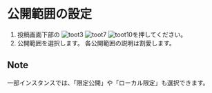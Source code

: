 # 公開範囲の設定

1. 投稿画面下部の ![toot3](https://dl.thedesk.top/media/toot3.PNG) ![toot7](https://dl.thedesk.top/media/toot7.PNG) ![toot10](https://dl.thedesk.top/media/toot10.PNG)を押してください。
2. 公開範囲を選択します。 各公開範囲の説明は割愛します。

## Note

一部インスタンスでは、「限定公開」や「ローカル限定」も選択できます。

